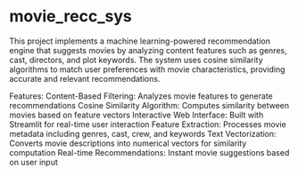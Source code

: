 # movie_recc_sys
This project implements a machine learning-powered recommendation engine that suggests movies by analyzing content features such as genres, cast, directors, and plot keywords. The system uses cosine similarity algorithms to match user preferences with movie characteristics, providing accurate and relevant recommendations.

Features:
Content-Based Filtering: Analyzes movie features to generate recommendations
Cosine Similarity Algorithm: Computes similarity between movies based on feature vectors
Interactive Web Interface: Built with Streamlit for real-time user interaction
Feature Extraction: Processes movie metadata including genres, cast, crew, and keywords
Text Vectorization: Converts movie descriptions into numerical vectors for similarity computation
Real-time Recommendations: Instant movie suggestions based on user input
